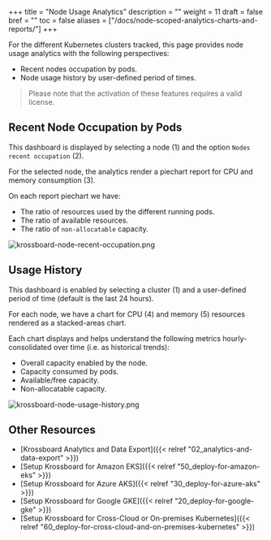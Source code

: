 +++
title = "Node Usage Analytics"
description = ""
weight = 11
draft = false
bref = ""
toc = false
aliases = ["/docs/node-scoped-analytics-charts-and-reports/"]
+++

For the different Kubernetes clusters tracked, this page provides node usage analytics with the following perspectives:

* Recent nodes occupation by pods.
* Node usage history by user-defined period of times.

> Please note that the activation of these features requires a valid license.

## Recent Node Occupation by Pods
This dashboard is displayed by selecting a node (1) and the option `Nodes recent occupation` (2).

For the selected node, the analytics render a piechart report for CPU and memory consumption (3).

On each report piechart we have:

  * The ratio of resources used by the different running pods.
  * The ratio of available resources.
  * The ratio of `non-allocatable` capacity.

![krossboard-node-recent-occupation.png](/images/docs/screenshorts/krossboard-nodes-recent-occupation-by-pods.png)

## Usage History
This dashboard is enabled by selecting a cluster (1) and a user-defined period of time (default is the last 24 hours).

For each node, we have a chart for CPU (4) and memory (5) resources rendered as a stacked-areas chart. 

Each chart displays and helps understand the following metrics hourly-consolidated over time (i.e. as historical trends): 

 * Overall capacity enabled by the node.
 * Capacity consumed by pods.
 * Available/free capacity. 
 * Non-allocatable capacity. 

![krossboard-node-usage-history.png](/images/docs/screenshorts/krossboard-nodes-usage-history.png)


## Other Resources
* [Krossboard Analytics and Data Export]({{< relref "02_analytics-and-data-export" >}})
* [Setup Krossboard for Amazon EKS]({{< relref "50_deploy-for-amazon-eks" >}})
* [Setup Krossboard for Azure AKS]({{< relref "30_deploy-for-azure-aks" >}})
* [Setup Krossboard for Google GKE]({{< relref "20_deploy-for-google-gke" >}})
* [Setup Krossboard for Cross-Cloud or On-premises Kubernetes]({{< relref "60_deploy-for-cross-cloud-and-on-premises-kubernetes" >}})
